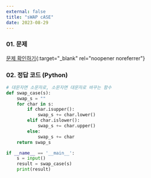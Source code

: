 ```yaml
---
external: false
title: "sWAP cASE"
date: 2023-08-29
---
```


### 01. 문제

[문제 확인하기](https://www.hackerrank.com/challenges/swap-case/problem?isFullScreen=true){:target="_blank" rel="noopener noreferrer"}

### 02. 정답 코드 (Python)

```Python
# 대문자면 소문자로, 소문자면 대문자로 바꾸는 함수
def swap_case(s):
    swap_s = ""
    for char in s:
        if char.isupper():
            swap_s += char.lower()
        elif char.islower():
            swap_s += char.upper()
        else:
            swap_s += char
    return swap_s

if __name__ == '__main__':
    s = input()
    result = swap_case(s)
    print(result)
```
